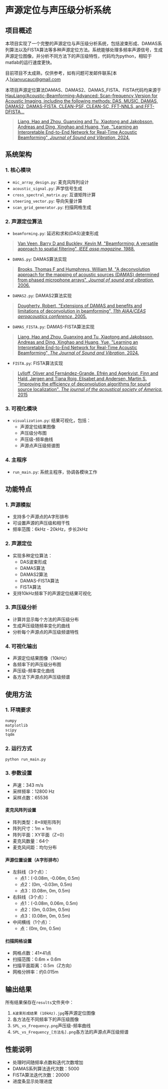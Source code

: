 # 声源定位与声压级分析系统

## 项目概述
本项目实现了一个完整的声源定位与声压级分析系统，包括波束形成、DAMAS系列算法以及FISTA算法等多种声源定位方法。系统能够处理多频率声源信号，生成声源定位图像，并分析不同方法下的声压级特性，代码均为python，相较于matlab的运行速度更快。

目前项目不太成熟，仅供参考，如有问题可发邮件联系[本人]<xianyucauc@gmail.com>

本项目声源定位算法DAMAS、DAMAS2、DAMAS_FISTA、FISTA代码均来源于[HauLiang/Acoustic-Beamforming-Advanced: Scan-frequency Version for Acoustic Imaging, including the following methods: DAS, MUSIC, DAMAS, DAMAS2, DAMAS-FISTA, CLEAN-PSF, CLEAN-SC, FFT-NNLS, and FFT-DFISTA...](https://github.com/HauLiang/Acoustic-Beamforming-Advanced)

> [Liang, Hao and Zhou, Guanxing and Tu, Xiaotong and Jakobsson, Andreas and Ding, Xinghao and Huang, Yue, "Learning an Interpretable End-to-End Network for Real-Time Acoustic Beamforming", *Journal of Sound and Vibration*, 2024.](https://doi.org/10.1016/j.jsv.2024.118620)

## 系统架构

### 1. 核心模块
- `mic_array_design.py`: 麦克风阵列设计
- `acoustic_signal.py`: 声学信号生成
- `cross_spectral_matrix.py`: 互谱矩阵计算
- `steering_vector.py`: 导向矢量计算
- `scan_grid_generator.py`: 扫描网格生成

### 2. 声源定位算法
- `beamforming.py`: 延迟和求和(DAS)波束形成

> [Van Veen, Barry D and Buckley, Kevin M, "Beamforming: A versatile approach to spatial filtering", *IEEE assp magazine*, 1988.](https://ieeexplore.ieee.org/abstract/document/665/)

- `DAMAS.py`: DAMAS算法实现

> [Brooks, Thomas F and Humphreys, William M, "A deconvolution approach for the mapping of acoustic sources (DAMAS) determined from phased microphone arrays", *Journal of sound and vibration*, 2006.](https://www.sciencedirect.com/science/article/pii/S0022460X06000289)

- `DAMAS2.py`: DAMAS2算法实现

> [Dougherty, Robert, "Extensions of DAMAS and benefits and limitations of deconvolution in beamforming", *11th AIAA/CEAS aeroacoustics conference*, 2005.](https://doi.org/10.2514/6.2005-2961)

- `DAMAS_FISTA.py`: DAMAS-FISTA算法实现

> [Liang, Hao and Zhou, Guanxing and Tu, Xiaotong and Jakobsson, Andreas and Ding, Xinghao and Huang, Yue, "Learning an Interpretable End-to-End Network for Real-Time Acoustic Beamforming", *The Journal of Sound and Vibration*, 2024.](https://doi.org/10.1016/j.jsv.2024.118620)

- `FISTA.py`: FISTA算法实现

> [Lylloff, Oliver and Fernández-Grande, Efrén and Agerkvist, Finn and Hald, Jørgen and Tiana Roig, Elisabet and Andersen, Martin S. "Improving the efficiency of deconvolution algorithms for sound source localization". *The journal of the acoustical society of America*, 2015](http://dx.doi.org/10.1121/1.4922516)

### 3. 可视化模块
- `visualization.py`: 结果可视化，包括：
  - 声源定位结果图像
  - 声压级分布图
  - 声压级-频率曲线
  - 声源点声压级频谱图

### 4. 主程序
- `run_main.py`: 系统主程序，协调各模块工作

## 功能特点

### 1. 声源模拟
- 支持多个声源点的A字形排布
- 可设置声源的声压级和相干性
- 频率范围：6kHz - 20kHz，步长2kHz

### 2. 声源定位
- 实现多种定位算法：
  - DAS波束形成
  - DAMAS算法
  - DAMAS2算法
  - DAMAS-FISTA算法
  - FISTA算法
- 支持10kHz频率下的声源定位结果可视化

### 3. 声压级分析
- 计算并显示每个方法的声压级分布
- 生成声压级随频率变化的曲线
- 分析每个声源点的声压级频谱特性

### 4. 可视化输出
- 声源定位结果图像（10kHz）
- 各频率下的声压级分布图
- 声压级-频率变化曲线
- 各方法下声源点的声压级频谱

## 使用方法

### 1. 环境要求
```python
numpy
matplotlib
scipy
tqdm
```

### 2. 运行方式
```bash
python run_main.py
```

### 3. 参数设置
- 声速：343 m/s
- 采样频率：12800 Hz
- 采样点数：65536

#### 麦克风阵列设置
- 阵列类型：8×8矩形阵列
- 阵列尺寸：1m × 1m
- 阵列平面：XY平面（Z=0）
- 麦克风数量：64个
- 麦克风间距：均匀分布

#### 声源位置设置（A字形排布）
- 左斜线（3个点）：
  - 点1：(-0.08m, -0.06m, 0.5m)
  - 点2：(0m, -0.03m, 0.5m)
  - 点3：(0.08m, 0m, 0.5m)
- 右斜线（3个点）：
  - 点1：(-0.08m, 0.06m, 0.5m)
  - 点2：(0m, 0.03m, 0.5m)
  - 点3：(0.08m, 0m, 0.5m)
- 中间横线（1个点）：
  - 点：(0m, 0m, 0.5m)

#### 扫描网格设置
- 网格点数：41×41点
- 扫描范围：0.6m × 0.6m
- 扫描平面距离：0.5m（Z方向）
- 网格分辨率：约0.015m

## 输出结果
所有结果保存在`results`文件夹中：
1. `A波束形成结果 (10kHz).jpg`等声源定位图像
2. 各方法在不同频率下的声压级图像
3. `SPL_vs_Frequency.png`声压级-频率曲线
4. `SPL_vs_Frequency_[方法名].png`各方法的声源点声压级频谱

## 性能说明
- 处理时间随频率点数和迭代次数增加
- DAMAS系列算法迭代次数：5000
- FISTA算法迭代次数：20000
- 进度条显示处理进度

